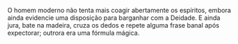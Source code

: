 ﻿O homem moderno não tenta mais coagir abertamente os espíritos, embora ainda evidencie uma disposição para barganhar com a Deidade. E ainda jura, bate na madeira, cruza os dedos e repete alguma frase banal após expectorar; outrora era uma fórmula mágica.